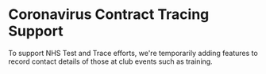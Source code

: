 # Coronavirus Contract Tracing Support

To support NHS Test and Trace efforts, we're temporarily adding features to record contact details of those at club events such as training.